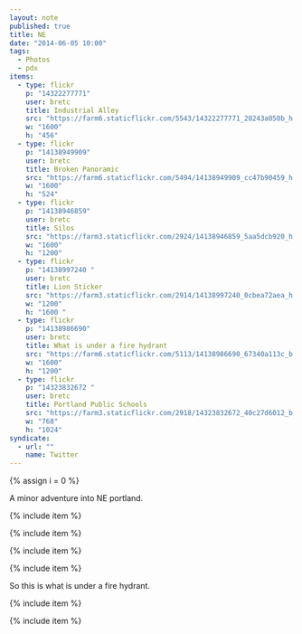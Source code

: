 ```yaml
---
layout: note
published: true
title: NE
date: "2014-06-05 10:00"
tags: 
  - Photos
  - pdx
items: 
  - type: flickr
    p: "14322277771"
    user: bretc
    title: Industrial Alley
    src: "https://farm6.staticflickr.com/5543/14322277771_20243a050b_h.jpg"
    w: "1600"
    h: "456"
  - type: flickr
    p: "14138949909"
    user: bretc
    title: Broken Panoramic
    src: "https://farm6.staticflickr.com/5494/14138949909_cc47b90459_h.jpg"
    w: "1600"
    h: "524"
  - type: flickr
    p: "14138946859"
    user: bretc
    title: Silos
    src: "https://farm3.staticflickr.com/2924/14138946859_5aa5dcb920_h.jpg"
    w: "1600"
    h: "1200"
  - type: flickr
    p: "14138997240 "
    user: bretc
    title: Lion Sticker
    src: "https://farm3.staticflickr.com/2914/14138997240_0cbea72aea_h.jpg"
    w: "1200"
    h: "1600 "
  - type: flickr
    p: "14138986690"
    user: bretc
    title: What is under a fire hydrant
    src: "https://farm6.staticflickr.com/5113/14138986690_67340a113c_b.jpg"
    w: "1600"
    h: "1200"
  - type: flickr
    p: "14323832672 "
    user: bretc
    title: Portland Public Schools
    src: "https://farm3.staticflickr.com/2918/14323832672_40c27d6012_b.jpg"
    w: "768"
    h: "1024"
syndicate: 
  - url: ""
    name: Twitter
---
```


{% assign i = 0  %}

A minor adventure into NE portland.

{% include item %}

{% include item %}

{% include item %}

{% include item %}

So this is what is under a fire hydrant.

{% include item %}

{% include item %}
